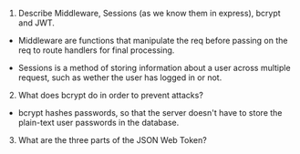 <!-- Answers to the Short Answer Essay Questions go here -->

1.  Describe Middleware, Sessions (as we know them in express), bcrypt and JWT.

- Middleware are functions that manipulate the req before passing on the req to route handlers for final processing.

- Sessions is a method of storing information about a user across multiple request, such as wether the user has logged in or not.

2.  What does bcrypt do in order to prevent attacks?

- bcrypt hashes passwords, so that the server doesn't have to store the plain-text user passwords in the database. 

3.  What are the three parts of the JSON Web Token?